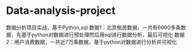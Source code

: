 # Data-analysis-project
数据分析项目实战，基于Python,sql
数据1：北京租房数据，一共有6000多条数据，先基于python对数据进行预处理然后用sql进行数据分析，最后可视化
数据2：用户消费数据，一共近7万条数据，基于python对数据进行分析并可视化
